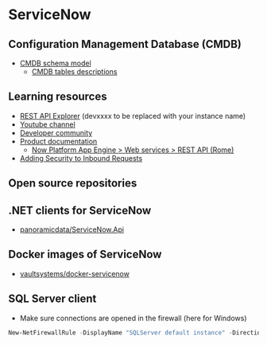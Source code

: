 # ServiceNow

## Configuration Management Database (CMDB)

* [CMDB schema model](https://docs.servicenow.com/bundle/rome-servicenow-platform/page/product/configuration-management/concept/c_ConfigurationManagementDatabase.html)
  * [CMDB tables descriptions](https://docs.servicenow.com/bundle/rome-servicenow-platform/page/product/configuration-management/reference/cmdb-tables-details.html)

## Learning resources

* [REST API Explorer](https://devxxxx.service-now.com/nav_to.do?uri=%2F$restapi.do) (devxxxx to be replaced with your instance name)
* [Youtube channel](https://www.youtube.com/channel/UCdXorgCT87YlFRN9n8oJ7_A)
* [Developer community](https://community.servicenow.com/community?id=community_forum&sys_id=75291a2ddbd897c068c1fb651f9619f3)
* [Product documentation](https://docs.servicenow.com/)
  * [Now Platform App Engine > Web services > REST API (Rome)](
https://docs.servicenow.com/bundle/rome-application-development/page/integrate/inbound-rest/concept/c_RESTAPI.html)
* [Adding Security to Inbound Requests](
https://developer.servicenow.com/dev.do#!/learn/courses/rome/app_store_learnv2_rest_rome_rest_integrations/app_store_learnv2_rest_rome_inbound_rest_integrations/app_store_learnv2_rest_rome_adding_security_to_inbound_requests)

## Open source repositories

## .NET clients for ServiceNow

* [panoramicdata/ServiceNow.Api](https://github.com/panoramicdata/ServiceNow.Api)

## Docker images of ServiceNow

* [vaultsystems/docker-servicenow](https://github.com/vaultsystems/docker-servicenow)

## SQL Server client

* Make sure connections are opened in the firewall (here for Windows)

```powershell
New-NetFirewallRule -DisplayName "SQLServer default instance" -Direction Outbound -LocalPort 1433 -Protocol TCP -Action Allow
```
